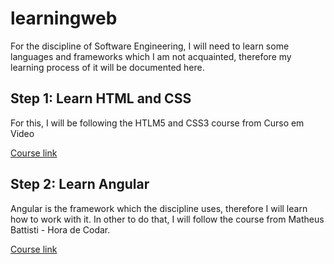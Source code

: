 # learningweb
For the discipline of Software Engineering, I will need to learn some languages and frameworks which I am not acquainted, therefore my learning process of it will be documented here.

## Step 1: Learn HTML and CSS
For this, I will be following the HTLM5 and CSS3 course from Curso em Video

[Course link](https://www.cursoemvideo.com/curso/html5-css3-modulo1/)

## Step 2: Learn Angular
Angular is the framework which the discipline uses, therefore I will learn how to work with it. In other to do that, I will follow the course from Matheus Battisti - Hora de Codar.

[Course link](https://www.youtube.com/playlist?list=PLnDvRpP8Bnex2GQEN0768_AxZg_RaIGmw)
